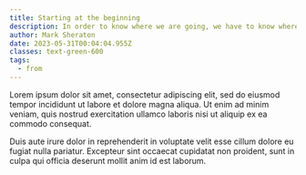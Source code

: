 ```yaml
---
title: Starting at the beginning
description: In order to know where we are going, we have to know where we've been.
author: Mark Sheraton
date: 2023-05-31T00:04:04.955Z
classes: text-green-600
tags:
  - from
---
```

Lorem ipsum dolor sit amet, consectetur adipiscing elit, sed do eiusmod tempor incididunt ut labore et dolore magna aliqua. Ut enim ad minim veniam, quis nostrud exercitation ullamco laboris nisi ut aliquip ex ea commodo consequat.

Duis aute irure dolor in reprehenderit in voluptate velit esse cillum dolore eu fugiat nulla pariatur. Excepteur sint occaecat cupidatat non proident, sunt in culpa qui officia deserunt mollit anim id est laborum.